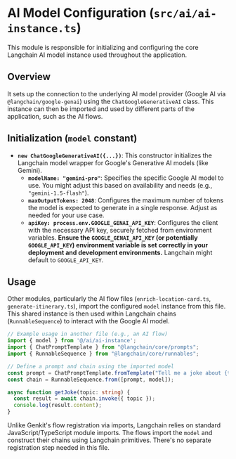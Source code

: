 # AI Model Configuration (`src/ai/ai-instance.ts`)

This module is responsible for initializing and configuring the core Langchain AI model instance used throughout the application.

## Overview

It sets up the connection to the underlying AI model provider (Google AI via `@langchain/google-genai`) using the `ChatGoogleGenerativeAI` class. This instance can then be imported and used by different parts of the application, such as the AI flows.

## Initialization (`model` constant)

-   **`new ChatGoogleGenerativeAI({...})`**: This constructor initializes the Langchain model wrapper for Google's Generative AI models (like Gemini).
    -   **`modelName: "gemini-pro"`**: Specifies the specific Google AI model to use. You might adjust this based on availability and needs (e.g., `"gemini-1.5-flash"`).
    -   **`maxOutputTokens: 2048`**: Configures the maximum number of tokens the model is expected to generate in a single response. Adjust as needed for your use case.
    -   **`apiKey: process.env.GOOGLE_GENAI_API_KEY`**: Configures the client with the necessary API key, securely fetched from environment variables. **Ensure the `GOOGLE_GENAI_API_KEY` (or potentially `GOOGLE_API_KEY`) environment variable is set correctly in your deployment and development environments.** Langchain might default to `GOOGLE_API_KEY`.

## Usage

Other modules, particularly the AI flow files (`enrich-location-card.ts`, `generate-itinerary.ts`), import the configured `model` instance from this file. This shared instance is then used within Langchain chains (`RunnableSequence`) to interact with the Google AI model.

```typescript
// Example usage in another file (e.g., an AI flow)
import { model } from '@/ai/ai-instance';
import { ChatPromptTemplate } from "@langchain/core/prompts";
import { RunnableSequence } from "@langchain/core/runnables";

// Define a prompt and chain using the imported model
const prompt = ChatPromptTemplate.fromTemplate("Tell me a joke about {topic}");
const chain = RunnableSequence.from([prompt, model]);

async function getJoke(topic: string) {
  const result = await chain.invoke({ topic });
  console.log(result.content);
}
```

Unlike Genkit's flow registration via imports, Langchain relies on standard JavaScript/TypeScript module imports. The flows import the `model` and construct their chains using Langchain primitives. There's no separate registration step needed in this file.